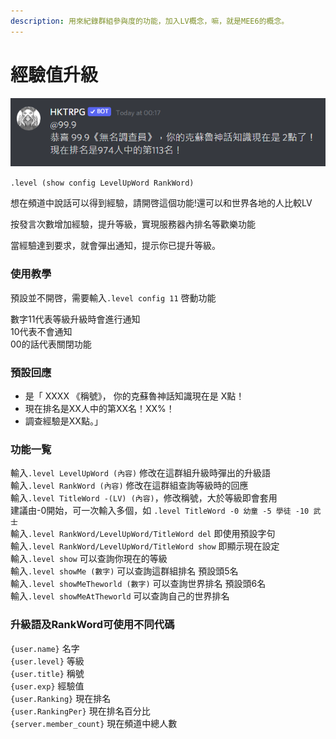 ```yaml
---
description: 用來紀錄群組參與度的功能，加入LV概念，嘛，就是MEE6的概念。
---
```


# 經驗值升級

![](<../../.gitbook/assets/image (3) (1) (1).png>)

`.level (show config LevelUpWord RankWord)`

想在頻道中說話可以得到經驗，請開啓這個功能!還可以和世界各地的人比較LV

按發言次數增加經驗，提升等級，實現服務器內排名等歡樂功能

當經驗達到要求，就會彈出通知，提示你已提升等級。

### 使用教學

預設並不開啓，需要輸入`.level config 11` 啓動功能

數字11代表等級升級時會進行通知\
10代表不會通知\
00的話代表關閉功能

### 預設回應

* 是「 XXXX 《稱號》， 你的克蘇魯神話知識現在是 X點！
* 現在排名是XX人中的第XX名！XX%！
* 調查經驗是XX點。」

### 功能一覧

輸入`.level LevelUpWord (內容)` 修改在這群組升級時彈出的升級語\
輸入`.level RankWord (內容)` 修改在這群組查詢等級時的回應\
輸入`.level TitleWord -(LV) (內容)`，修改稱號，大於等級即會套用\
建議由-0開始，可一次輸入多個，如 `.level TitleWord -0 幼童 -5 學徒 -10 武士`\
輸入`.level RankWord/LevelUpWord/TitleWord del` 即使用預設字句\
輸入`.level RankWord/LevelUpWord/TitleWord show` 即顯示現在設定 \
輸入`.level show` 可以查詢你現在的等級 \
輸入`.level showMe (數字)` 可以查詢這群組排名 預設頭5名 \
輸入`.level showMeTheworld (數字)` 可以查詢世界排名 預設頭6名 \
輸入`.level showMeAtTheworld` 可以查詢自己的世界排名

### 升級語及RankWord可使用不同代碼&#x20;

`{user.name}` 名字\
`{user.level}` 等級\
`{user.title}` 稱號 \
`{user.exp}` 經驗值 \
`{user.Ranking}` 現在排名 \
`{user.RankingPer}` 現在排名百分比 \
`{server.member_count}` 現在頻道中總人數
